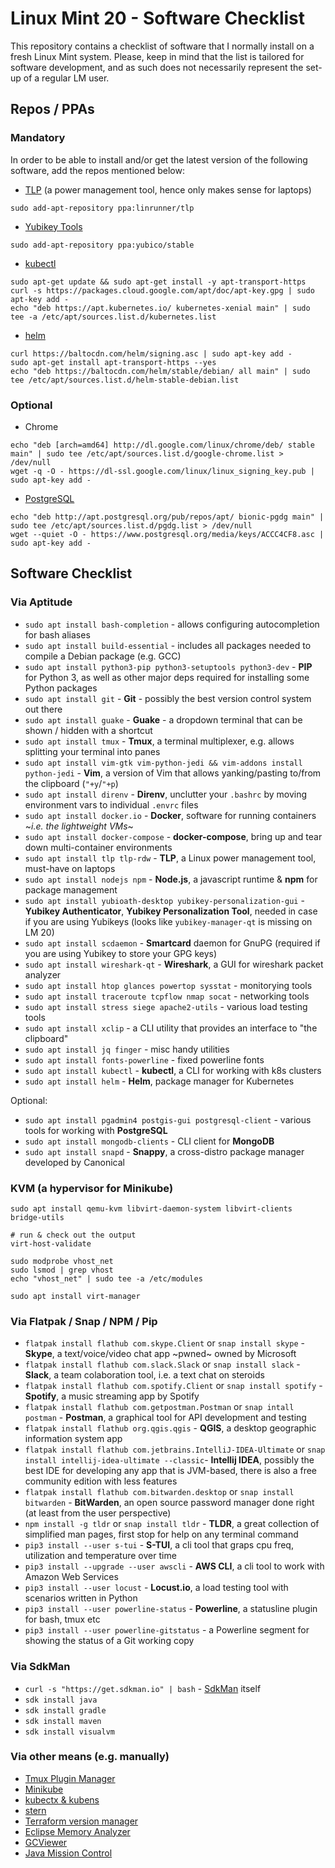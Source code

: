 # Linux Mint 20 - Software Checklist

This repository contains a checklist of software that I normally install on a fresh Linux Mint system. Please, keep in mind that the list is tailored for software development, and as such does not necessarily represent the set-up of a regular LM user.

## Repos / PPAs

### Mandatory

In order to be able to install and/or get the latest version of the following software, add the repos mentioned below:

- [TLP](https://linrunner.de/en/tlp/docs/tlp-linux-advanced-power-management.html#installation) (a power management tool, hence only makes sense for laptops)
```
sudo add-apt-repository ppa:linrunner/tlp
```
- [Yubikey Tools](https://www.yubico.com/products/services-software/download/)
```
sudo add-apt-repository ppa:yubico/stable
```
- [kubectl](https://kubernetes.io/docs/tasks/tools/install-kubectl/#install-kubectl-binary-using-native-package-management)
```
sudo apt-get update && sudo apt-get install -y apt-transport-https
curl -s https://packages.cloud.google.com/apt/doc/apt-key.gpg | sudo apt-key add -
echo "deb https://apt.kubernetes.io/ kubernetes-xenial main" | sudo tee -a /etc/apt/sources.list.d/kubernetes.list
```
- [helm](https://helm.sh/docs/intro/install/)
```
curl https://baltocdn.com/helm/signing.asc | sudo apt-key add -
sudo apt-get install apt-transport-https --yes
echo "deb https://baltocdn.com/helm/stable/debian/ all main" | sudo tee /etc/apt/sources.list.d/helm-stable-debian.list
```

### Optional

- Chrome
```
echo "deb [arch=amd64] http://dl.google.com/linux/chrome/deb/ stable main" | sudo tee /etc/apt/sources.list.d/google-chrome.list > /dev/null
wget -q -O - https://dl-ssl.google.com/linux/linux_signing_key.pub | sudo apt-key add -
```
- [PostgreSQL](https://www.postgresql.org/download/linux/ubuntu/)
```
echo "deb http://apt.postgresql.org/pub/repos/apt/ bionic-pgdg main" | sudo tee /etc/apt/sources.list.d/pgdg.list > /dev/null
wget --quiet -O - https://www.postgresql.org/media/keys/ACCC4CF8.asc | sudo apt-key add -
```

## Software Checklist

### Via Aptitude

- `sudo apt install bash-completion` - allows configuring autocompletion for bash aliases
- `sudo apt install build-essential` - includes all packages needed to compile a Debian package (e.g. GCC)
- `sudo apt install python3-pip python3-setuptools python3-dev` - **PIP** for Python 3, as well as other major deps required for installing some Python packages
- `sudo apt install git` - **Git** - possibly the best version control system out there
- `sudo apt install guake` - **Guake** - a dropdown terminal that can be shown / hidden with a shortcut
- `sudo apt install tmux` - **Tmux**, a terminal multiplexer, e.g. allows splitting your terminal into panes
- `sudo apt install vim-gtk vim-python-jedi && vim-addons install python-jedi` - **Vim**, a version of Vim that allows yanking/pasting to/from the clipboard (`"+y`/`"+p`)
- `sudo apt install direnv` - **Direnv**, unclutter your `.bashrc` by moving environment vars to individual `.envrc` files
- `sudo apt install docker.io` - **Docker**, software for running containers ~*i.e. the lightweight VMs*~
- `sudo apt install docker-compose` - **docker-compose**, bring up and tear down multi-container environments
- `sudo apt install tlp tlp-rdw` - **TLP**, a Linux power management tool, must-have on laptops
- `sudo apt install nodejs npm` - **Node.js**, a javascript runtime & **npm** for package management
- `sudo apt install yubioath-desktop yubikey-personalization-gui` - **Yubikey Authenticator**, **Yubikey Personalization Tool**, needed in case if you are using Yubikeys (looks like `yubikey-manager-qt` is missing on LM 20)
- `sudo apt install scdaemon` - **Smartcard** daemon for GnuPG (required if you are using Yubikey to store your GPG keys)
- `sudo apt install wireshark-qt` - **Wireshark**, a GUI for wireshark packet analyzer
- `sudo apt install htop glances powertop sysstat` - monitorying tools
- `sudo apt install traceroute tcpflow nmap socat` - networking tools
- `sudo apt install stress siege apache2-utils` - various load testing tools
- `sudo apt install xclip` - a CLI utility that provides an interface to "the clipboard"
- `sudo apt install jq finger` - misc handy utilities
- `sudo apt install fonts-powerline` - fixed powerline fonts
- `sudo apt install kubectl` - **kubectl**, a CLI for working with k8s clusters
- `sudo apt install helm` - **Helm**, package manager for Kubernetes

Optional:
- `sudo apt install pgadmin4 postgis-gui postgresql-client` - various tools for working with **PostgreSQL**
- `sudo apt install mongodb-clients` - CLI client for **MongoDB**
- `sudo apt install snapd` - **Snappy**, a cross-distro package manager developed by Canonical

### KVM (a hypervisor for Minikube)

```
sudo apt install qemu-kvm libvirt-daemon-system libvirt-clients bridge-utils

# run & check out the output
virt-host-validate

sudo modprobe vhost_net
sudo lsmod | grep vhost
echo "vhost_net" | sudo tee -a /etc/modules

sudo apt install virt-manager
```

### Via Flatpak / Snap / NPM / Pip

- `flatpak install flathub com.skype.Client` or `snap install skype` - **Skype**, a text/voice/video chat app ~pwned~ owned by Microsoft
- `flatpak install flathub com.slack.Slack` or `snap install slack` - **Slack**, a team colaboration tool, i.e. a text chat on steroids
- `flatpak install flathub com.spotify.Client` or `snap install spotify` - **Spotify**, a music streaming app by Spotify
- `flatpak install flathub com.getpostman.Postman` or `snap intall postman` - **Postman**, a graphical tool for API development and testing
- `flatpak install flathub org.qgis.qgis` - **QGIS**, a desktop geographic information system app
- `flatpak install flathub com.jetbrains.IntelliJ-IDEA-Ultimate` or `snap install intellij-idea-ultimate --classic`- **Intellij IDEA**, possibly the best IDE for developing any app that is JVM-based, there is also a free community edition with less features
- `flatpak install flathub com.bitwarden.desktop` or `snap install bitwarden` - **BitWarden**, an open source password manager done right (at least from the user perspective)
- `npm install -g tldr` or `snap install tldr` - **TLDR**, a great collection of simplified man pages, first stop for help on any terminal command
- `pip3 install --user s-tui` - **S-TUI**, a cli tool that graps cpu freq, utilization and temperature over time
- `pip3 install --upgrade --user awscli` - **AWS CLI**, a cli tool to work with Amazon Web Services
- `pip3 install --user locust` - **Locust.io**, a load testing tool with scenarios written in Python
- `pip3 install --user powerline-status` - **Powerline**, a statusline plugin for bash, tmux etc
- `pip3 install --user powerline-gitstatus` - a Powerline segment for showing the status of a Git working copy

### Via SdkMan

- `curl -s "https://get.sdkman.io" | bash` - [SdkMan](https://sdkman.io/) itself
- `sdk install java`
- `sdk install gradle`
- `sdk install maven`
- `sdk install visualvm`

### Via other means (e.g. manually)

- [Tmux Plugin Manager](https://github.com/tmux-plugins/tpm)
- [Minikube](https://github.com/kubernetes/minikube)
- [kubectx & kubens](https://github.com/ahmetb/kubectx)
- [stern](https://github.com/wercker/stern)
- [Terraform version manager](https://github.com/tfutils/tfenv)
- [Eclipse Memory Analyzer](https://www.eclipse.org/mat/downloads.php)
- [GCViewer](https://github.com/chewiebug/GCViewer)
- [Java Mission Control](https://www.oracle.com/technetwork/java/javaseproducts/mission-control/index.html)
